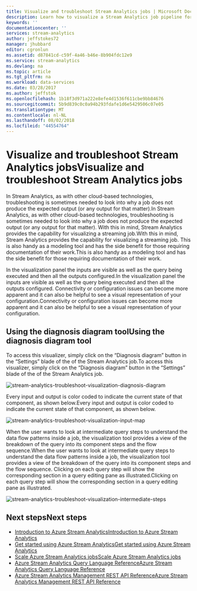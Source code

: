 ```yaml
---
title: Visualize and troubleshoot Stream Analytics jobs | Microsoft Docs
description: Learn how to visualize a Stream Analytics job pipeline for self-service troubleshooting using the diagnostics diagram feature.
keywords: ''
documentationcenter: ''
services: stream-analytics
author: jeffstokes72
manager: jhubbard
editor: cgronlun
ms.assetid: d87841cd-c59f-4a46-b46e-8b904fdc12e9
ms.service: stream-analytics
ms.devlang: na
ms.topic: article
ms.tgt_pltfrm: na
ms.workload: data-services
ms.date: 03/28/2017
ms.author: jeffstok
ms.openlocfilehash: 1b18f3d971a222e8efe4d1536f611cbe9bb84676
ms.sourcegitcommit: 5b9d839c0c0a94b293fdafe1d6e5429506c07e05
ms.translationtype: MT
ms.contentlocale: nl-NL
ms.lasthandoff: 08/02/2018
ms.locfileid: "44554764"
---
```

# <a name="visualize-and-troubleshoot-stream-analytics-jobs"></a><span data-ttu-id="c9b5f-103">Visualize and troubleshoot Stream Analytics jobs</span><span class="sxs-lookup"><span data-stu-id="c9b5f-103">Visualize and troubleshoot Stream Analytics jobs</span></span>
<span data-ttu-id="c9b5f-104">In Stream Analytics, as with other cloud-based technologies, troubleshooting is sometimes needed to look into why a job does not produce the expected output (or any output for that matter).</span><span class="sxs-lookup"><span data-stu-id="c9b5f-104">In Stream Analytics, as with other cloud-based technologies, troubleshooting is sometimes needed to look into why a job does not produce the expected output (or any output for that matter).</span></span> <span data-ttu-id="c9b5f-105">With this in mind, Stream Analytics provides the capability for visualizing a streaming job.</span><span class="sxs-lookup"><span data-stu-id="c9b5f-105">With this in mind, Stream Analytics provides the capability for visualizing a streaming job.</span></span> <span data-ttu-id="c9b5f-106">This is also handy as a modeling tool and has the side benefit for those requiring documentation of their work.</span><span class="sxs-lookup"><span data-stu-id="c9b5f-106">This is also handy as a modeling tool and has the side benefit for those requiring documentation of their work.</span></span>

<span data-ttu-id="c9b5f-107">In the visualization panel the inputs are visible as well as the query being executed and then all the outputs configured.</span><span class="sxs-lookup"><span data-stu-id="c9b5f-107">In the visualization panel the inputs are visible as well as the query being executed and then all the outputs configured.</span></span> <span data-ttu-id="c9b5f-108">Connectivity or configuration issues can become more apparent and it can also be helpful to see a visual representation of your configuration.</span><span class="sxs-lookup"><span data-stu-id="c9b5f-108">Connectivity or configuration issues can become more apparent and it can also be helpful to see a visual representation of your configuration.</span></span>

## <a name="using-the-diagnosis-diagram-tool"></a><span data-ttu-id="c9b5f-109">Using the diagnosis diagram tool</span><span class="sxs-lookup"><span data-stu-id="c9b5f-109">Using the diagnosis diagram tool</span></span>
<span data-ttu-id="c9b5f-110">To access this visualizer, simply click on the “Diagnosis diagram” button in the “Settings” blade of the of the Stream Analytics job.</span><span class="sxs-lookup"><span data-stu-id="c9b5f-110">To access this visualizer, simply click on the “Diagnosis diagram” button in the “Settings” blade of the of the Stream Analytics job.</span></span>

![stream-analytics-troubleshoot-visualization-diagnosis-diagram](https://docstestmedia1.blob.core.windows.net/azure-media/articles/stream-analytics/media/stream-analytics-troubleshoot-visualization/stream-analytics-troubleshoot-visualization-diagnosis-diagram1.png)

<span data-ttu-id="c9b5f-112">Every input and output is color coded to indicate the current state of that component, as shown below.</span><span class="sxs-lookup"><span data-stu-id="c9b5f-112">Every input and output is color coded to indicate the current state of that component, as shown below.</span></span>

![stream-analytics-troubleshoot-visualization-input-map](https://docstestmedia1.blob.core.windows.net/azure-media/articles/stream-analytics/media/stream-analytics-troubleshoot-visualization/stream-analytics-troubleshoot-visualization-input-map.png)

<span data-ttu-id="c9b5f-114">When the user wants to look at intermediate query steps to understand the data flow patterns inside a job, the visualization tool provides a view of the breakdown of the query into its component steps and the flow sequence.</span><span class="sxs-lookup"><span data-stu-id="c9b5f-114">When the user wants to look at intermediate query steps to understand the data flow patterns inside a job, the visualization tool provides a view of the breakdown of the query into its component steps and the flow sequence.</span></span> <span data-ttu-id="c9b5f-115">Clicking on each query step will show the corresponding section in a query editing pane as illustrated.</span><span class="sxs-lookup"><span data-stu-id="c9b5f-115">Clicking on each query step will show the corresponding section in a query editing pane as illustrated.</span></span> 

![stream-analytics-troubleshoot-visualization-intermediate-steps](https://docstestmedia1.blob.core.windows.net/azure-media/articles/stream-analytics/media/stream-analytics-troubleshoot-visualization/stream-analytics-troubleshoot-visualization-intermediate-steps.png)

## <a name="next-steps"></a><span data-ttu-id="c9b5f-117">Next steps</span><span class="sxs-lookup"><span data-stu-id="c9b5f-117">Next steps</span></span>
* [<span data-ttu-id="c9b5f-118">Introduction to Azure Stream Analytics</span><span class="sxs-lookup"><span data-stu-id="c9b5f-118">Introduction to Azure Stream Analytics</span></span>](stream-analytics-introduction.md)
* [<span data-ttu-id="c9b5f-119">Get started using Azure Stream Analytics</span><span class="sxs-lookup"><span data-stu-id="c9b5f-119">Get started using Azure Stream Analytics</span></span>](stream-analytics-get-started.md)
* [<span data-ttu-id="c9b5f-120">Scale Azure Stream Analytics jobs</span><span class="sxs-lookup"><span data-stu-id="c9b5f-120">Scale Azure Stream Analytics jobs</span></span>](stream-analytics-scale-jobs.md)
* [<span data-ttu-id="c9b5f-121">Azure Stream Analytics Query Language Reference</span><span class="sxs-lookup"><span data-stu-id="c9b5f-121">Azure Stream Analytics Query Language Reference</span></span>](https://msdn.microsoft.com/library/azure/dn834998.aspx)
* [<span data-ttu-id="c9b5f-122">Azure Stream Analytics Management REST API Reference</span><span class="sxs-lookup"><span data-stu-id="c9b5f-122">Azure Stream Analytics Management REST API Reference</span></span>](https://msdn.microsoft.com/library/azure/dn835031.aspx)




